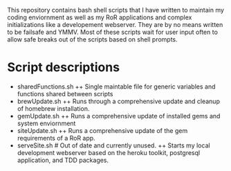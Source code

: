 This repository contains bash shell scripts that I have written to maintain my coding enviornment as well as my RoR applications and complex initializations like a developement webserver. They are by no means written to be failsafe and YMMV. Most of these scripts wait for user input often to allow safe breaks out of the scripts based on shell prompts.

# Script descriptions
+ sharedFunctions.sh
++ Single maintable file for generic variables and functions shared between scripts
+ brewUpdate.sh
++ Runs through a comprehensive update and cleanup of homebrew installation.
+ gemUpdate.sh
++ Runs a comprehensive update of installed gems and system enviornment
+ siteUpdate.sh
++ Runs a comprehensive update of the gem requirements of a RoR app. 
+ serveSite.sh # Out of date and currently unused.
++ Starts my local development webserver based on the heroku toolkit, postgresql application, and TDD packages.